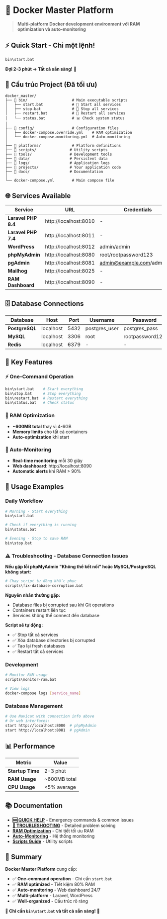 # 🐳 Docker Master Platform

> **Multi-platform Docker development environment với RAM optimization và auto-monitoring**

## ⚡ Quick Start - Chỉ một lệnh!

```bash
bin\start.bat
```

**Đợi 2-3 phút → Tất cả sẵn sàng!** 🚀

## 📁 Cấu trúc Project (Đã tối ưu)

```
docker_master/
├── 📂 bin/                    # Main executable scripts
│   ├── start.bat             # 🚀 Start all services
│   ├── stop.bat              # 🛑 Stop all services
│   ├── restart.bat           # 🔄 Restart all services
│   └── status.bat            # 📊 Check system status
│
├── 📂 config/                 # Configuration files
│   ├── docker-compose.override.yml    # RAM optimization
│   └── docker-compose.monitoring.yml  # Auto-monitoring
│
├── 📂 platforms/              # Platform definitions
├── 📂 scripts/               # Utility scripts
├── 📂 tools/                 # Development tools
├── 📂 data/                  # Persistent data
├── 📂 logs/                  # Application logs
├── 📂 projects/              # Your application code
├── 📂 docs/                  # Documentation
│
└── docker-compose.yml        # Main compose file
```

## 🌐 Services Available

| Service | URL | Credentials |
|---------|-----|-------------|
| **Laravel PHP 8.4** | http://localhost:8010 | - |
| **Laravel PHP 7.4** | http://localhost:8011 | - |
| **WordPress** | http://localhost:8012 | admin/admin |
| **phpMyAdmin** | http://localhost:8080 | root/rootpassword123 |
| **pgAdmin** | http://localhost:8081 | admin@example.com/admin123 |
| **Mailhog** | http://localhost:8025 | - |
| **RAM Dashboard** | http://localhost:8090 | - |

## 🗄️ Database Connections

| Database | Host | Port | Username | Password |
|----------|------|------|----------|----------|
| **PostgreSQL** | localhost | 5432 | postgres_user | postgres_pass |
| **MySQL** | localhost | 3306 | root | rootpassword123 |
| **Redis** | localhost | 6379 | - | - |

## 🎯 Key Features

### ⚡ One-Command Operation
```bash
bin\start.bat    # Start everything
bin\stop.bat     # Stop everything
bin\restart.bat  # Restart everything
bin\status.bat   # Check status
```

### 💾 RAM Optimization
- **~600MB total** thay vì 4-6GB
- **Memory limits** cho tất cả containers
- **Auto-optimization** khi start

### 🤖 Auto-Monitoring
- **Real-time monitoring** mỗi 30 giây
- **Web dashboard**: http://localhost:8090
- **Automatic alerts** khi RAM > 90%

## 🚀 Usage Examples

### Daily Workflow
```bash
# Morning - Start everything
bin\start.bat

# Check if everything is running
bin\status.bat

# Evening - Stop to save RAM
bin\stop.bat
```

### ⚠️ Troubleshooting - Database Connection Issues

**Nếu gặp lỗi phpMyAdmin "Không thể kết nối" hoặc MySQL/PostgreSQL không start:**

```bash
# Chạy script tự động khắc phục
scripts\fix-database-corruption.bat
```

**Nguyên nhân thường gặp:**
- Database files bị corrupted sau khi Git operations
- Containers restart liên tục
- Services không thể connect đến database

**Script sẽ tự động:**
- ✅ Stop tất cả services
- ✅ Xóa database directories bị corrupted
- ✅ Tạo lại fresh databases
- ✅ Restart tất cả services

### Development
```bash
# Monitor RAM usage
scripts\monitor-ram.bat

# View logs
docker-compose logs [service_name]
```

### Database Management
```bash
# Use Navicat with connection info above
# Or web interfaces:
start http://localhost:8080  # phpMyAdmin
start http://localhost:8081  # pgAdmin
```

## 📊 Performance

| Metric | Value |
|--------|-------|
| **Startup Time** | 2-3 phút |
| **RAM Usage** | ~600MB total |
| **CPU Usage** | <5% average |

## 📚 Documentation

- **[🆘 QUICK HELP](QUICK-HELP.md)** - Emergency commands & common issues
- **[🚨 TROUBLESHOOTING](TROUBLESHOOTING.md)** - Detailed problem solving
- **[RAM Optimization](docs/07-RAM-OPTIMIZATION.md)** - Chi tiết tối ưu RAM
- **[Auto-Monitoring](docs/08-AUTO-MONITORING.md)** - Hệ thống monitoring
- **[Scripts Guide](scripts/README.md)** - Utility scripts

## 🎉 Summary

**Docker Master Platform** cung cấp:

- ✅ **One-command operation** - Chỉ cần `start.bat`
- ✅ **RAM optimized** - Tiết kiệm 80% RAM
- ✅ **Auto-monitoring** - Web dashboard 24/7
- ✅ **Multi-platform** - Laravel, WordPress
- ✅ **Well-organized** - Cấu trúc rõ ràng

**🚀 Chỉ cần `bin\start.bat` và tất cả sẵn sàng!** 🎯
